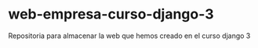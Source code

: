# web-empresa-curso-django-3
Repositoria para almacenar la web que hemos creado en el curso django 3
